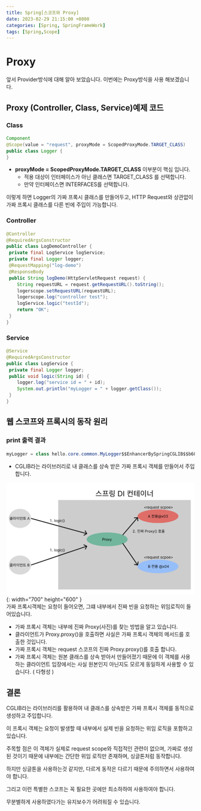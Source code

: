 ```yaml
---
title: Spring[스코프와 Proxy]
date: 2023-02-29 21:15:00 +0800
categories: [Spring, SpringFrameWork]
tags: [Spring,Scope]
---
```


# Proxy
앞서 Provider방식에 대해 알아 보았습니다. 이번에는 Proxy방식을 사용 해보겠습니다.

## Proxy (Controller, Class, Service)예제 코드
### Class
```java
Component
@Scope(value = "request", proxyMode = ScopedProxyMode.TARGET_CLASS)
public class Logger {
}
```
- **proxyMode = ScopedProxyMode.TARGET_CLASS** 이부분이 핵심 입니다.
    - 적용 대상이 인터페이스가 아닌 클래스면 TARGET_CLASS 를 선택합니다.
    - 만약 인터페이스면 INTERFACES를 선택합니다.

이렇게 하면 Logger의 가짜 프록시 클래스를 만들어두고, HTTP Request와 상관없이 가짜 프록시 클래스를 다른 빈에 주입이 가능합니다. 

### Controller
```java
@Controller
@RequiredArgsConstructor
public class LogDemoController {
 private final LogService logService;
 private final Logger logger;
 @RequestMapping("log-demo")
 @ResponseBody
 public String logDemo(HttpServletRequest request) {
    String requestURL = request.getRequestURL().toString();
    logerscope.setRequestURL(requestURL);
    logerscope.log("controller test");
    logService.logic("testId");
    return "OK";
 }
}
```

### Service
```java
@Service
@RequiredArgsConstructor
public class LogService {
 private final Logger logger;
 public void logic(String id) {
    logger.log("service id = " + id);
    System.out.println("myLogger = " + logger.getClass());
 }
}
```

## 웹 스코프와 프록시의 동작 원리
### print 출력 결과
```java
myLogger = class hello.core.common.MyLogger$$EnhancerBySpringCGLIB$$b68b726d
```
- CGLIB라는 라이브러리로 내 클래스를 상속 받은 가짜 프록시 객체를 만들어서 주입합니다.<br/>

 ![Spring-basic-DI-Container-png](/assets/img/spring/spring-basic-DI-container.png){: width="700" height="600" }<br/>
가짜 프록시객체는 요청이 들어오면, 그떄 내부에서 진짜 빈을 요청하는 위임로직이 들어있습니다.

- 가짜 프록시 객체는 내부에 진짜 Proxy(사진)를 찾는 방법을 알고 있습니다.  
- 클라이언트가 Proxy.proxy()을 호출하면 사실은 가짜 프록시 객체의 메서드를 호출한 것입니다.  
- 가짜 프록시 객체는 request 스코프의 진짜 Proxy.proxy()를 호출 합니다.  
- 가짜 프록시 객체는 원본 클래스를 상속 받아서 만들어졌기 때문에 이 객체를 사용하는 클라이언트 입장에서는 사실 원본인지 아닌지도 모르게 동일하게 사용할 수 있습니다. ( 다형성 )  

## 결론
CGLIB라는 라이브러리를 활용하여 내 클래스를 상속받은 가짜 프록시 객체를 동적으로 생성하고 주입합니다.  

이 프록시 객체는 요청이 발생할 때 내부에서 실제 빈을 요청하는 위임 로직을 포함하고 있습니다.   

주목할 점은 이 객체가 실제로 request scope와 직접적인 관련이 없으며, 가짜로 생성된 것이기 때문에 내부에는 간단한 위임 로직만 존재하며, 싱글톤처럼 동작합니다.  

하지만 싱글톤을 사용하는것 같지만, 다르게 동작은 다르기 때문에 주의하면서 사용하여야 합니다.  

그리고 이런 특별한 스코프는 꼭 필요한 곳에만 최소하하여 사용하여야 합니다.  

무분별하게 사용하였다가는 유지보수가 어려워질 수 있습니다.